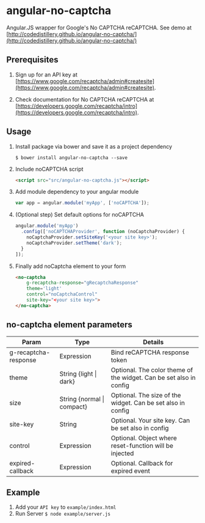 angular-no-captcha
==================

Angular.JS wrapper for Google's No CAPTCHA reCAPTCHA. See demo at [http://codedistillery.github.io/angular-no-captcha/](http://codedistillery.github.io/angular-no-captcha/)

## Prerequisites

1. Sign up for an API key at [https://www.google.com/recaptcha/admin#createsite](https://www.google.com/recaptcha/admin#createsite).

1. Check documentation for No CAPTCHA reCAPTCHA at [https://developers.google.com/recaptcha/intro](https://developers.google.com/recaptcha/intro).

## Usage

1. Install package via bower and save it as a project dependency
    ```
    $ bower install angular-no-captcha --save
    ````

1. Include noCAPTCHA script
    ```html
    <script src="src/angular-no-captcha.js"></script>
    ```

1. Add module dependency to your angular module
    ```javascript
    var app = angular.module('myApp', ['noCAPTCHA']);
    ```

1. (Optional step) Set default options for noCAPTCHA 
    ```javascript
    angular.module('myApp')
      .config(['noCAPTCHAProvider', function (noCaptchaProvider) {
        noCaptchaProvider.setSiteKey('<your site key>');
        noCaptchaProvider.setTheme('dark');
      }
    ]);
    ```
    
1. Finally add noCaptcha element to your form
    ```html
    <no-captcha
        g-recaptcha-response="gRecaptchaResponse"
        theme='light'
        control="noCaptchaControl"
        site-key="<your site key>">
    </no-captcha>
    ```

## no-captcha element parameters

| Param                | Type                       | Details                                                            |
|----------------------|----------------------------|--------------------------------------------------------------------|
| g-recaptcha-response | Expression                 | Bind reCAPTCHA response token                                      |
| theme                | String {light \| dark}     | Optional. The color theme of the widget. Can be set also in config |
| size                 | String {normal \| compact} | Optional. The size of the widget. Can be set also in config        |
| site-key             | String                     | Optional. Your site key. Can be set also in config                 |
| control              | Expression                 | Optional. Object where reset-function will be injected             |
| expired-callback     | Expression                 | Optional. Callback for expired event                               |

## Example

1. Add your ```API key``` to ```example/index.html```
1. Run Server ```$ node example/server.js```
